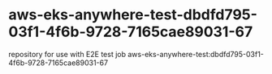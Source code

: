 # aws-eks-anywhere-test-dbdfd795-03f1-4f6b-9728-7165cae89031-67
repository for use with E2E test job aws-eks-anywhere-test:dbdfd795-03f1-4f6b-9728-7165cae89031-67
